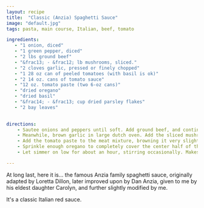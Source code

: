 ```yaml
---
layout: recipe
title:  "Classic (Anzia) Spaghetti Sauce"
image: "default.jpg"
tags: pasta, main course, Italian, beef, tomato

ingredients:
   - "1 onion, diced"
   - "1 green pepper, diced"
   - "2 lbs ground beef"
   - "&frac13; - &frac12; lb mushrooms, sliced."
   - "2 cloves garlic, pressed or finely chopped"
   - "1 28 oz can of peeled tomatoes (with basil is ok)"
   - "2 14 oz. cans of tomato sauce"
   - "12 oz. tomato paste (two 6-oz cans)"
   - "dried oregano"
   - "dried basil"
   - "&frac14; - &frac13; cup dried parsley flakes"
   - "2 bay leaves"
   

directions:
    - Sautee onions and peppers until soft. Add ground beef, and continue sauteeing until meat is well browned.
    - Meanwhile, brown garlic in large dutch oven. Add the sliced mushrooms and sautee until soft. Add tomato sauce and whole tomatoes, mashing whole tomatoes up by hand or with a wooden spoon. large pot. Add parsley and bay leaves.
    - Add the tomato paste to the meat mixture, browning it very slightly in the bottom of the pan. Add a bit of tomato mixture to the meat to deglaze the pan, pouring this mixture back into the tomato mixture.
    - Sprinkle enough oregano to completely cover the center half of the pot. Add a few shakes of basil. Season to taste, of course.
    - Let simmer on low for about an hour, stirring occasionally. Makes 12-16 servings, which freeze extremely well.

---
```



 At long last, here it is... the famous Anzia family spaghetti sauce, originally adapted by Loretta Dillon, later improved upon by Dan Anzia, given to me by his eldest daughter Carolyn, and further slightly modified by me.  

 It's a classic Italian red sauce.
